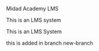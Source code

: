 Midad Academy LMS

This is an LMS system

This is an LMS System

this is added in branch new-branch
